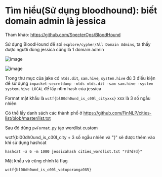 # Tìm hiểu(Sử dụng bloodhound): biết domain admin là jessica
Tham khảo: https://github.com/SpecterOps/BloodHound

Sử dụng BloodHound để soi `explore/cypher/All Domain Admins`, ta thấy được người dùng jessica cũng là 1 domain admin

![image](https://github.com/user-attachments/assets/d8d2a4c3-3ef2-45c5-b28e-189f56640942)

![image](https://github.com/user-attachments/assets/5be1077f-a399-4c97-bc65-32424ce120f8)

Trong thư mục của jake có `ntds.dit`, `sam.hive`, `system.hive` đủ 3 điều kiện để sử dụng `impacket-secretdump -ntds ntds.dit -sam sam.hive -system system.hive LOCAL` để lấy ntlm hash của jessica

Format mật khẩu là `wctf{bl00dh0und_is_c00l_cityxxx}` xxx là 3 số ngẫu nhiên

Có thể lấy danh sách các thành phố ở https://github.com/FinNLP/cities-list/blob/master/list.txt

Sau đó dùng `pwFormat.py` tạo wordlist custom 

wctf{bl00dh0und_is_c00l_city + 3 số ngẫu nhiên và "}" sẽ được thêm vào khi sử dụng hashcat

`hashcat -a 6 -m 1000 jessicahash cities_wordlist.txt "?d?d?d}"`

Mật khẩu và cũng chính là flag

`wctf{bl00dh0und_is_c00l_votuporanga985}`
